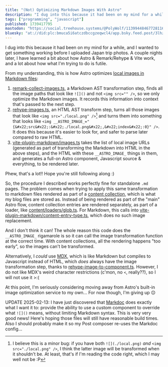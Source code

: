 ```yaml
---
title: "(Not) Optimizing Markdown Images With Astro"
description: "I dug into this because it had been on my mind for a while, and I wanted to get something working before I uploaded Japan trip photos. A..."
tags: ["programming", "javascript"]
published: 1739417795
mastodon: "https://social.treehouse.systems/@PolyWolf/113994484677281168"
bluesky: "at://did:plc:bmuca5i6atczdbccgzeqwcl4/app.bsky.feed.post/3lhzr3xqt6s2r"
---
```


I dug into this because it had been on my mind for a while, and I wanted to get something working before I uploaded Japan trip photos. A couple nights later, I have learned a bit about how Astro & Remark/Rehype & Vite work, and a lot about how what I'm trying to do is futile.

From my understanding, this is how Astro optimizes [local images in Markdown files](https://docs.astro.build/en/guides/images/#images-in-markdown-files):
1. [remark-collect-images.ts](https://github.com/withastro/astro/blob/8d4e566f5420c8a5406e1e40e8bae1c1f87cbe37/packages/markdown/remark/src/remark-collect-images.ts), a Markdown AST transformation step, finds all the image paths that look like `![]()` and not `<img src="" />`, so we only optimize the Markdown images. It records this information into context that's passed to the next step.
2. [rehype-images.ts](https://github.com/withastro/astro/blob/8d4e566f5420c8a5406e1e40e8bae1c1f87cbe37/packages/markdown/remark/src/rehype-images.ts), an HTML AST transform step, turns all those images that look like `<img src="./local.png" />`[^1] and turns them into something that looks like `<img __ASTRO_IMAGE_="{&#x22;src&#x22;:&#x22;./local.png&#x22;,&#x22;index&#x22;:0}" />`. It does this because it's easier to look for, and safer to parse later compared to raw HTML.
3. [vite-plugin-markdown/images.ts](https://github.com/withastro/astro/blob/8d4e566f5420c8a5406e1e40e8bae1c1f87cbe37/packages/astro/src/vite-plugin-markdown/images.ts) takes the list of local image URLs (generated as part of transforming the Markdown into HTML in the above steps), and the HTML with these `__ASTRO_IMAGE_` things in them, and generates a full-on Astro component, Javascript source & everything, to be rendered later.

Phew, that's a lot!! Hope you're still following along :)

So, the procedure I described works perfectly fine for standalone `.md` pages. The problem comes when trying to apply this same transformation to markdown files rendered as part of a [content collection](https://docs.astro.build/en/reference/modules/astro-content/), which is what my blog files are stored as. Instead of being rendered as part of the "main" Astro flow, content collection entries are rendered separately, as part of a loader, like [content/loaders/glob.ts](https://github.com/withastro/astro/blob/8d4e566f5420c8a5406e1e40e8bae1c1f87cbe37/packages/astro/src/content/loaders/glob.ts#L183). For Markdown, this calls into [vite-plugin-markdown/content-entry-type.ts](https://github.com/withastro/astro/blob/8d4e566f5420c8a5406e1e40e8bae1c1f87cbe37/packages/astro/src/vite-plugin-markdown/content-entry-type.ts), which does no such image replacement.

And I don't think it can! The whole reason this code does the `__ASTRO_IMAGE_` rigamarole is so it can call the image transformation function at the correct time. With content collections, all the rendering happens "too early", so the images can't be transformed.

Alternatively, I _could_ use [MDX](https://docs.astro.build/en/guides/integrations-guide/mdx/), which is like Markdown but compiles to Javascript instead of HTML, which _does_ always have the image transformation step, thanks to [rehype-image-to-component.ts](https://github.com/withastro/astro/blob/8d4e566f5420c8a5406e1e40e8bae1c1f87cbe37/packages/integrations/mdx/src/rehype-images-to-component.ts). However, I do not like MDX's weird character restrictions (c'mon, no `<`, really??), so I will not use it >:(

At this point, I'm seriously considering moving away from Astro's built-in image optimization service to my own... For now though, I'm giving up 😔

UPDATE 2025-02-13: I have just discovered that [Markdoc](https://docs.astro.build/en/guides/integrations-guide/markdoc/#custom-image-components) does exactly what I want it to: provide the ability to use a custom component to override what `![]()` means, without limiting Markdown syntax. This is very very good news! Here's hoping those files will still have reasonable build times. Also I should probably make it so my Post composer re-uses the Markdoc config...

[^1]: I believe this is a minor bug: if you have both `![](./local.png)` _and_ `<img src="./local.png" />`, I think the latter image will be transformed when it shouldn't be. At least, that's if I'm reading the code right, which I may well not be :P
